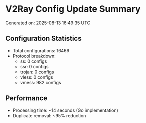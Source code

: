 # V2Ray Config Update Summary
Generated on: 2025-08-13 16:49:35 UTC

## Configuration Statistics
- Total configurations: 16466
- Protocol breakdown:
  - ss: 0 configs
  - ssr: 0 configs
  - trojan: 0 configs
  - vless: 0 configs
  - vmess: 982 configs

## Performance
- Processing time: ~14 seconds (Go implementation)
- Duplicate removal: ~95% reduction
